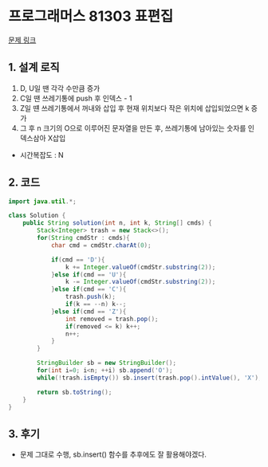 # 프로그래머스 81303 표편집

[문제 링크](https://programmers.co.kr/learn/courses/30/lessons/81303)

## 1. 설계 로직

1. D, U일 땐 각각 수만큼 증가
2. C일 땐 쓰레기통에 push 후 인덱스 - 1
3. Z일 떈 쓰레기통에서 꺼내와 삽입 후 현재 위치보다 작은 위치에 삽입되었으면 k 증가
4. 그 후 n 크기의 O으로 이루어진 문자열을 만든 후, 쓰레기통에 남아있는 숫자를 인덱스삼아 X삽입

- 시간복잡도 : N

## 2. 코드

```java
import java.util.*;

class Solution {
    public String solution(int n, int k, String[] cmds) {
        Stack<Integer> trash = new Stack<>();
        for(String cmdStr : cmds){
            char cmd = cmdStr.charAt(0);

            if(cmd == 'D'){
                k += Integer.valueOf(cmdStr.substring(2));
            }else if(cmd == 'U'){
                k -= Integer.valueOf(cmdStr.substring(2));
            }else if(cmd == 'C'){
                trash.push(k);
                if(k == --n) k--;
            }else if(cmd == 'Z'){
                int removed = trash.pop();
                if(removed <= k) k++;
                n++;
            }
        }

        StringBuilder sb = new StringBuilder();
        for(int i=0; i<n; ++i) sb.append('O');
        while(!trash.isEmpty()) sb.insert(trash.pop().intValue(), 'X');

        return sb.toString();
    }
}
```

## 3. 후기

- 문제 그대로 수행, sb.insert() 함수를 추후에도 잘 활용해야겠다.
